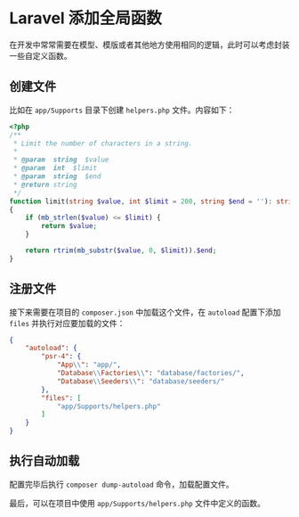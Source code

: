 # Laravel 添加全局函数

在开发中常常需要在模型、模版或者其他地方使用相同的逻辑，此时可以考虑封装一些自定义函数。

## 创建文件

比如在 `app/Supports` 目录下创建 `helpers.php` 文件。内容如下：

```php
<?php
/**
 * Limit the number of characters in a string.
 *
 * @param  string  $value
 * @param  int  $limit
 * @param  string  $end
 * @return string
 */
function limit(string $value, int $limit = 200, string $end = ''): string
{
    if (mb_strlen($value) <= $limit) {
        return $value;
    }

    return rtrim(mb_substr($value, 0, $limit)).$end;
}
```

## 注册文件

接下来需要在项目的 `composer.json` 中加载这个文件，在 `autoload` 配置下添加 `files` 并执行对应要加载的文件：

```json
{
    "autoload": {
        "psr-4": {
            "App\\": "app/",
            "Database\\Factories\\": "database/factories/",
            "Database\\Seeders\\": "database/seeders/"
        },
        "files": [
            "app/Supports/helpers.php"
        ]
    }
}
```

## 执行自动加载

配置完毕后执行 `composer dump-autoload` 命令，加载配置文件。

最后，可以在项目中使用 `app/Supports/helpers.php` 文件中定义的函数。
